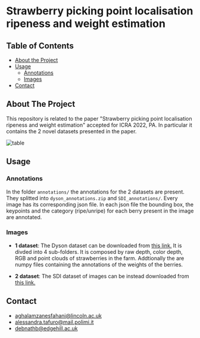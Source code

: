 
# Strawberry picking point localisation ripeness and weight estimation

<!-- TABLE OF CONTENTS -->
## Table of Contents

* [About the Project](#about-the-project)
* [Usage](#usage)
  * [Annotations](#annotations)
  * [Images](#images)
* [Contact](#contact)


## About The Project

This repository is related to the paper "Strawberry picking point localisation ripeness and weight estimation" accepted for ICRA 2022, PA. 
In particular it contains the 2 novel datasets presented in the paper.

![table](img/table.png)


## Usage

### Annotations

In the folder ```annotations/``` the annotations for the 2 datasets are present. They splitted into ```dyson_annotations.zip``` and ```SDI_annotations/```. Every image has its corresponding json file. In each json file the bounding box, the keypoints and the category (ripe/unripe) for each berry present in the image are annotated.

### Images 

- **1 dataset**:  The Dyson dataset can be downloaded from [this link.](https://drive.google.com/drive/folders/1YEt_mdk68EgFqrgb5g9Klaq6GkZ4DYQb?usp=sharing) It is divded into 4 sub-folders. It is composed by raw depth, color depth, RGB and point clouds of strawberries in the farm. Addtionally the are numpy files containing the annotations of the weights of the berries.

- **2 dataset**: The SDI dataset of images can be instead downloaded from [this link.](https://strawdi.github.io)

## Contact 

- aghalamzanesfahani@lincoln.ac.uk
- alessandra.tafuro@mail.polimi.it
- debnathb@edgehill.ac.uk
